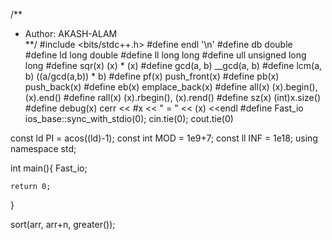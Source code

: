 /**
 *    Author:  AKASH-ALAM       
**/
#include <bits/stdc++.h>
#define endl        '\n'
#define db          double
#define ld          long double
#define ll          long long
#define ull         unsigned long long
#define sqr(x)      (x) * (x)
#define gcd(a, b)   __gcd(a, b)
#define lcm(a, b)   ((a/gcd(a,b)) * b)
#define pf(x) 		push_front(x)
#define pb(x)       push_back(x)
#define eb(x)		emplace_back(x)
#define all(x)      (x).begin(), (x).end()
#define rall(x) 	(x).rbegin(), (x).rend()
#define sz(x) 		(int)x.size()
#define debug(x) 	cerr << #x << " = " << (x) <<endl
#define Fast_io    ios_base::sync_with_stdio(0); cin.tie(0); cout.tie(0)

const ld PI = acos((ld)-1);
const int MOD = 1e9+7;
const ll INF = 1e18; 
using namespace std;

int main(){
    Fast_io;
    
    return 0;
}

sort(arr, arr+n, greater<int>());

 